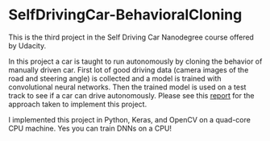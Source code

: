 # SelfDrivingCar-BehavioralCloning

This is the third project in the Self Driving Car Nanodegree course offered by Udacity.

In this project a car is taught to run autonomously by cloning the behavior of manually driven car. First lot of good driving data (camera images of the road and steering angle) is collected and a model is trained with convolutional neural networks. Then the trained model is used on a test track to see if a car can drive autonomously. Please see this [report](https://github.com/kharikri/SelfDrivingCar-BehavioralCloning/blob/master/writeup_report.md) for the approach taken to implement this project.

I implemented this project in Python, Keras, and OpenCV on a quad-core CPU machine. Yes you can train DNNs on a CPU! 

